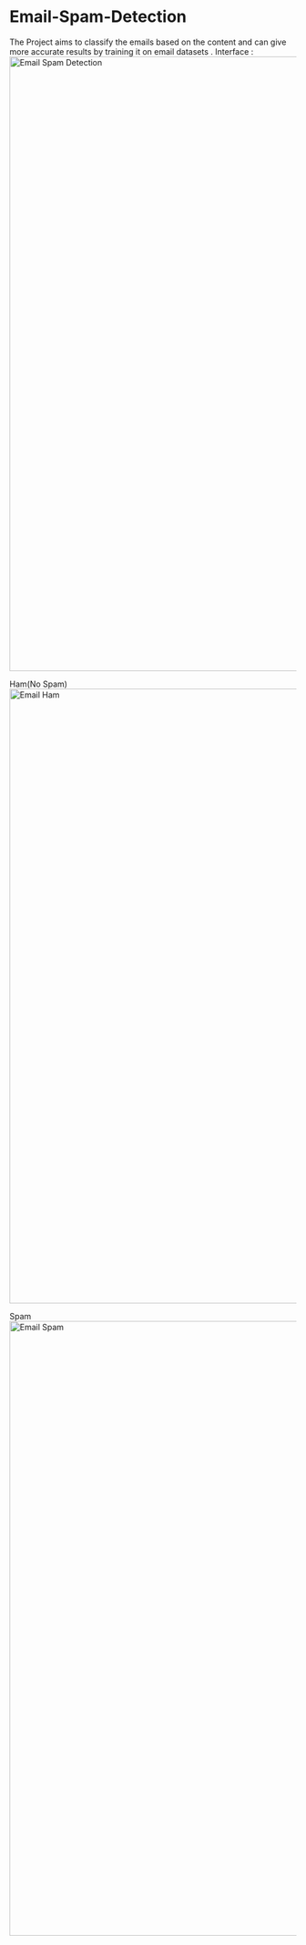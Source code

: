 # Email-Spam-Detection
The Project aims to classify the emails based on the content and can give more accurate results by training it on email datasets . 
Interface :
<img width="1920" height="1080" alt="Email Spam Detection" src="https://github.com/user-attachments/assets/f14cd7ba-a296-47e2-afdc-53ab0c55df3e" />

Ham(No Spam)
<img width="1920" height="1080" alt="Email Ham" src="https://github.com/user-attachments/assets/ec50c4f0-1c8e-45d2-9ff5-3aa4c1cda442" />

Spam 
<img width="1920" height="1080" alt="Email Spam" src="https://github.com/user-attachments/assets/3206a332-1075-4bcc-a0b2-19d4b196d0dd" />
